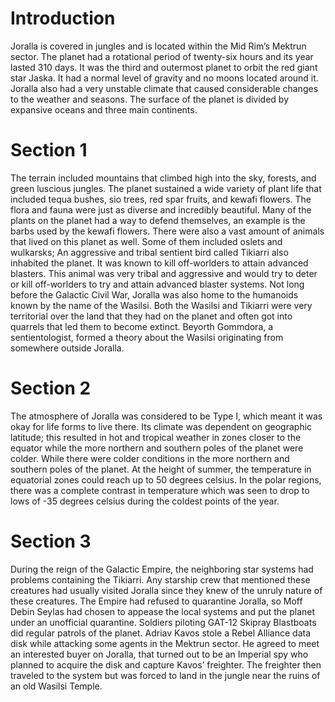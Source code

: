 # Introduction

Joralla is covered in jungles and is located within the Mid Rim’s Mektrun sector.
The planet had a rotational period of twenty-six hours and its year lasted 310 days.
It was the third and outermost planet to orbit the red giant star Jaska.
It had a normal level of gravity and no moons located around it.
Joralla also had a very unstable climate that caused considerable changes to the weather and seasons.
The surface of the planet is divided by expansive oceans and three main continents.

# Section 1

The terrain included mountains that climbed high into the sky, forests, and green luscious jungles.
The planet sustained a wide variety of plant life that included tequa bushes, sio trees, red spar fruits, and kewafi flowers.
The flora and fauna were just as diverse and incredibly beautiful.
Many of the plants on the planet had a way to defend themselves, an example is the barbs used by the kewafi flowers.
There were also a vast amount of animals that lived on this planet as well.
Some of them included oslets and wulkarsks; An aggressive and tribal sentient bird called Tikiarri also inhabited the planet.
It was known to kill off-worlders to attain advanced blasters.
This animal was very tribal and aggressive and would try to deter or kill off-worlders to try and attain advanced blaster systems.
Not long before the Galactic Civil War, Joralla was also home to the humanoids known by the name of the Wasilsi.
Both the Wasilsi and Tikiarri were very territorial over the land that they had on the planet and often got into quarrels that led them to become extinct.
Beyorth Gommdora, a sentientologist, formed a theory about the Wasilsi originating from somewhere outside Joralla.

# Section 2

The atmosphere of Joralla was considered to be Type I, which meant it was okay for life forms to live there.
Its climate was dependent on geographic latitude; this resulted in hot and tropical weather in zones closer to the equator while the more northern and southern poles of the planet were colder.
While there were colder conditions in the more northern and southern poles of the planet.
At the height of summer, the temperature in equatorial zones could reach up to 50 degrees celsius.
In the polar regions, there was a complete contrast in temperature which was seen to drop to lows of -35 degrees celsius during the coldest points of the year.

# Section 3

During the reign of the Galactic Empire, the neighboring star systems had problems containing the Tikiarri.
Any starship crew that mentioned these creatures had usually visited Joralla since they knew of the unruly nature of these creatures.
The Empire had refused to quarantine Joralla, so Moff Debin Seylas had chosen to appease the local systems and put the planet under an unofficial quarantine.
Soldiers piloting GAT-12 Skipray Blastboats did regular patrols of the planet.
Adriav Kavos stole a Rebel Alliance data disk while attacking some agents in the Mektrun sector.
He agreed to meet an interested buyer on Joralla, that turned out to be an Imperial spy who planned to acquire the disk and  capture Kavos’ freighter.
The freighter then traveled to the system but was forced to land in the jungle near the ruins of an old Wasilsi Temple.
